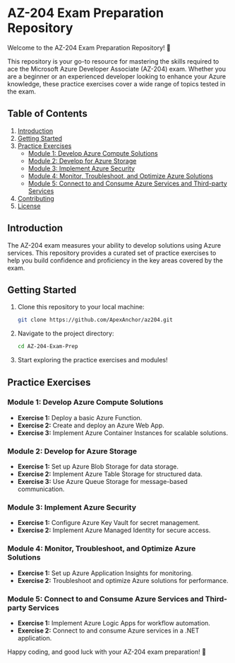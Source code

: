 # AZ-204 Exam Preparation Repository

Welcome to the AZ-204 Exam Preparation Repository! 🚀

This repository is your go-to resource for mastering the skills required to ace the Microsoft Azure Developer Associate (AZ-204) exam. Whether you are a beginner or an experienced developer looking to enhance your Azure knowledge, these practice exercises cover a wide range of topics tested in the exam.

## Table of Contents

1. [Introduction](#introduction)
2. [Getting Started](#getting-started)
3. [Practice Exercises](#practice-exercises)
   - [Module 1: Develop Azure Compute Solutions](#module-1-develop-azure-compute-solutions)
   - [Module 2: Develop for Azure Storage](#module-2-develop-for-azure-storage)
   - [Module 3: Implement Azure Security](#module-3-implement-azure-security)
   - [Module 4: Monitor, Troubleshoot, and Optimize Azure Solutions](#module-4-monitor-troubleshoot-and-optimize-azure-solutions)
   - [Module 5: Connect to and Consume Azure Services and Third-party Services](#module-5-connect-to-and-consume-azure-services-and-third-party-services)
4. [Contributing](#contributing)
5. [License](#license)

## Introduction

The AZ-204 exam measures your ability to develop solutions using Azure services. This repository provides a curated set of practice exercises to help you build confidence and proficiency in the key areas covered by the exam.

## Getting Started

1. Clone this repository to your local machine:

    ```bash
    git clone https://github.com/ApexAnchor/az204.git
    ```

2. Navigate to the project directory:

    ```bash
    cd AZ-204-Exam-Prep
    ```

3. Start exploring the practice exercises and modules!

## Practice Exercises

### Module 1: Develop Azure Compute Solutions

- **Exercise 1:** Deploy a basic Azure Function.
- **Exercise 2:** Create and deploy an Azure Web App.
- **Exercise 3:** Implement Azure Container Instances for scalable solutions.

### Module 2: Develop for Azure Storage

- **Exercise 1:** Set up Azure Blob Storage for data storage.
- **Exercise 2:** Implement Azure Table Storage for structured data.
- **Exercise 3:** Use Azure Queue Storage for message-based communication.

### Module 3: Implement Azure Security

- **Exercise 1:** Configure Azure Key Vault for secret management.
- **Exercise 2:** Implement Azure Managed Identity for secure access.

### Module 4: Monitor, Troubleshoot, and Optimize Azure Solutions

- **Exercise 1:** Set up Azure Application Insights for monitoring.
- **Exercise 2:** Troubleshoot and optimize Azure solutions for performance.

### Module 5: Connect to and Consume Azure Services and Third-party Services

- **Exercise 1:** Implement Azure Logic Apps for workflow automation.
- **Exercise 2:** Connect to and consume Azure services in a .NET application.

Happy coding, and good luck with your AZ-204 exam preparation! 🚀
